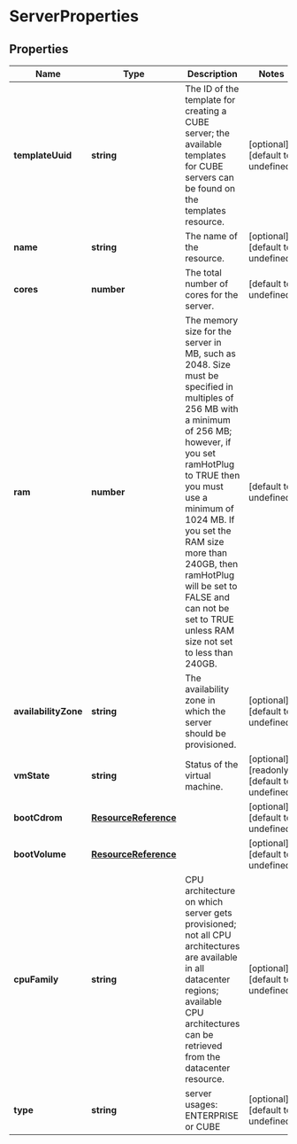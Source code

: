# ServerProperties

## Properties
| Name | Type | Description | Notes |
| ------------ | ------------- | ------------- | ------------- |
| **templateUuid** | **string** | The ID of the template for creating a CUBE server; the available templates for CUBE servers can be found on the templates resource. | [optional] [default to undefined] |
| **name** | **string** | The name of the  resource. | [optional] [default to undefined] |
| **cores** | **number** | The total number of cores for the server. | [default to undefined] |
| **ram** | **number** | The memory size for the server in MB, such as 2048. Size must be specified in multiples of 256 MB with a minimum of 256 MB; however, if you set ramHotPlug to TRUE then you must use a minimum of 1024 MB. If you set the RAM size more than 240GB, then ramHotPlug will be set to FALSE and can not be set to TRUE unless RAM size not set to less than 240GB. | [default to undefined] |
| **availabilityZone** | **string** | The availability zone in which the server should be provisioned. | [optional] [default to undefined] |
| **vmState** | **string** | Status of the virtual machine. | [optional] [readonly] [default to undefined] |
| **bootCdrom** | [**ResourceReference**](ResourceReference.md) |  | [optional] [default to undefined] |
| **bootVolume** | [**ResourceReference**](ResourceReference.md) |  | [optional] [default to undefined] |
| **cpuFamily** | **string** | CPU architecture on which server gets provisioned; not all CPU architectures are available in all datacenter regions; available CPU architectures can be retrieved from the datacenter resource. | [optional] [default to undefined] |
| **type** | **string** | server usages: ENTERPRISE or CUBE | [optional] [default to undefined] |


